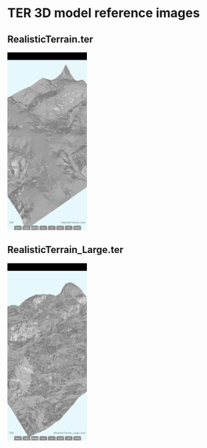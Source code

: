 # TER 3D model reference images

## RealisticTerrain.ter
<img alt="RealisticTerrain.ter" src="screenshots/RealisticTerrain_ter.png" width=180 />

## RealisticTerrain_Large.ter
<img alt="RealisticTerrain_Large.ter" src="screenshots/RealisticTerrain_Large_ter.png" width=180 />
